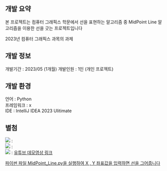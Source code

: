 ## 개발 요약
<p>
  본 프로젝트는 컴퓨터 그래픽스 학문에서 선을 표현하는 알고리즘 중 MidPoint Line 알고리즘을 이용한 선을 긋는 프로젝트입니다 <br>
  
  2023년 컴퓨터 그래픽스 과목의 과제<br>
</p>

## 개발 정보
<p>
  개발기간 : 2023/05 (1개월)
  개발인원 : 1인 (개인 프로젝트)
</p>

## 개발 환경
<p>
  언어 : Python <br>
  프레임워크 : x <br>
  IDE : IntelliJ IDEA 2023 Ulitimate <br>
</p>

## 별첨
<img src="https://img.shields.io/badge/GitHub-181717?style=flat-square&logo=GitHub&logoColor=white"/> : <br> 
<img src="https://img.shields.io/badge/Google Cloud-4285F4?style=flat-square&logo=Google Cloud&logoColor=white"/> : <br> 
<img src = "https://img.shields.io/badge/Youtube-ff0000?style=flat-square&logo=youtube&link=https://www.youtube.com/c/kyleschool"/> : <a href = "https://youtu.be/xIz7WrN8Coc"> 유튜브 데모영상 링크 <br>
<p>
  파이썬 파일 MidPoint_Line.py을 실행하여 X , Y 좌표값을 입력하면 선을 그어줍니다
</p>
